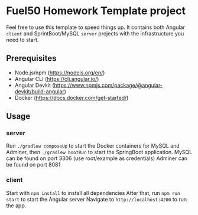 # Fuel50 Homework Template project

Feel free to use this template to speed things up. It contains both Angular ``client`` and SprintBoot/MySQL ``server`` projects with the infrastructure you need to start.

## Prerequisites

* Node.js/npm (https://nodejs.org/en/)
* Angular CLI (https://cli.angular.io/)
* Angular Devkit (https://www.npmjs.com/package/@angular-devkit/build-angular)
* Docker (https://docs.docker.com/get-started/)

## Usage

### server

Run ``./gradlew composeUp`` to start the Docker containers for MySQL and Adminer, then ``./gradlew bootRun`` to start the SpringBoot application.
MySQL can be found on port 3306 (use root/example as credentials)
Adminer can be found on port 8081

### client

Start with ``npm install`` to install all dependencies
After that, run ``npm run start`` to start the Angular server
Navigate to ``http://localhost:4200`` to run the app.
